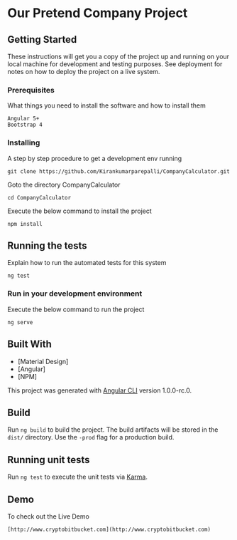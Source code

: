 # Our Pretend Company Project

## Getting Started
These instructions will get you a copy of the project up and running on your local machine for development and testing purposes.
See deployment for notes on how to deploy the project on a live system.

### Prerequisites

What things you need to install the software and how to install them

```
Angular 5+
Bootstrap 4
```

### Installing

A step by step procedure to get a development env running


```
git clone https://github.com/Kirankumarparepalli/CompanyCalculator.git
```

Goto the directory CompanyCalculator

```
cd CompanyCalculator
```

Execute the below command to install the project

```
npm install
```

## Running the tests

Explain how to run the automated tests for this system

```
ng test
```

### Run in your development environment

Execute the below command to run the project

```
ng serve
```

## Built With

* [Material Design]
* [Angular]
* [NPM]

This project was generated with [Angular CLI](https://github.com/angular/angular-cli) version 1.0.0-rc.0.

## Build

Run `ng build` to build the project. The build artifacts will be stored in the `dist/` directory. Use the `-prod` flag for a production build.

## Running unit tests

Run `ng test` to execute the unit tests via [Karma](https://karma-runner.github.io).

## Demo

To check out the Live Demo

```
[http://www.cryptobitbucket.com](http://www.cryptobitbucket.com)
```
